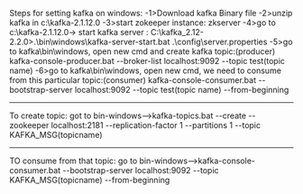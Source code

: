 Steps for setting kafka on windows:
  -1>Download kafka Binary file
  -2>unzip kafka in c:\kafka-2.1.12.0
  -3>start zokeeper instance: zkserver
  -4>go to c:\kafka-2.1.12.0-> start kafka server : C:\kafka_2.12-2.2.0>.\bin\windows\kafka-server-start.bat .\config\server.properties
  -5>go to kafka\bin\windows, open new cmd and create kafka topic:(producer)
                   kafka-console-producer.bat --broker-list localhost:9092 --topic test(topic name)
  -6>go to kafka\bin\windows, open new cmd, we need to consume from this particular topic:(consumer)
                   kafka-console-consumer.bat --bootstrap-server localhost:9092 --topic test(topic name) --from-beginning
  
  ***********************************************************************************************************************
  To create topic:
                    got to bin-windows-->kafka-topics.bat --create --zookeeper localhost:2181 --replication-factor 1 --partitions 1 --topic KAFKA_MSG(topicname)
                    
 **************************************************************************************************************************************
 
 TO consume from that topic:
 go to bin-windows-->kafka-console-consumer.bat --bootstrap-server localhost:9092 --topic KAFKA_MSG(topicname) --from-beginning
  
        
        
                
